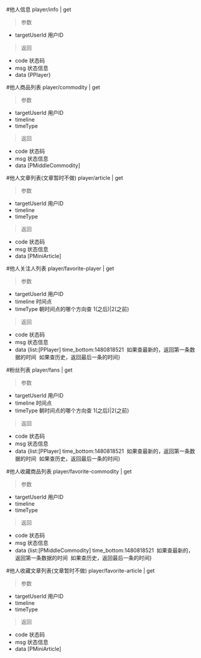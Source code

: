 #他人信息
player/info | get
> 参数  
* targetUserId 用户ID

> 返回  
* code 状态码
* msg 状态信息
* data {PPlayer}

#他人商品列表
player/commodity | get
> 参数  
* targetUserId 用户ID
* timeline
* timeType

> 返回  
* code 状态码
* msg 状态信息
* data [PMiddleCommodity]

#他人文章列表(文章暂时不做)
player/article | get
> 参数  
* targetUserId 用户ID
* timeline
* timeType

> 返回  
* code 状态码
* msg 状态信息
* data [PMiniArticle]

#他人关注人列表
player/favorite-player | get
> 参数  
* targetUserId 用户ID
* timeline 时间点
* timeType 朝时间点的哪个方向查 1(之后)|2(之前)

> 返回  
* code 状态码
* msg 状态信息
* data {list:[PPlayer] time_bottom:1480818521  如果查最新的，返回第一条数据的时间  如果查历史，返回最后一条的时间}

#粉丝列表
player/fans | get
> 参数  
* targetUserId 用户ID
* timeline 时间点
* timeType 朝时间点的哪个方向查 1(之后)|2(之前)

> 返回  
* code 状态码
* msg 状态信息
* data {list:[PPlayer] time_bottom:1480818521  如果查最新的，返回第一条数据的时间  如果查历史，返回最后一条的时间}

#他人收藏商品列表
player/favorite-commodity | get
> 参数  
* targetUserId 用户ID
* timeline
* timeType

> 返回  
* code 状态码
* msg 状态信息
* data {list:[PMiddleCommodity] time_bottom:1480818521  如果查最新的，返回第一条数据的时间  如果查历史，返回最后一条的时间}

#他人收藏文章列表(文章暂时不做)
player/favorite-article | get
> 参数  
* targetUserId 用户ID
* timeline
* timeType

> 返回  
* code 状态码
* msg 状态信息
* data [PMiniArticle]
